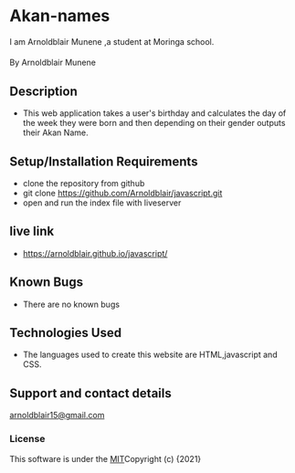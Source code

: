 # Akan-names
####  
I am Arnoldblair Munene ,a student at Moringa school.
####
 By  Arnoldblair Munene 
## Description
* This web application takes a user's birthday and calculates the day of the week they were born and then depending on their gender outputs their Akan Name. 

## Setup/Installation Requirements
* clone the repository from github 
* git clone https://github.com/Arnoldblair/javascript.git
* open and run the index file with liveserver

## live link


* https://arnoldblair.github.io/javascript/

## Known Bugs

* There are no known bugs

## Technologies Used
* The languages used to create this website are HTML,javascript and CSS.

## Support and contact details
 arnoldblair15@gmail.com

### License

This software is under the [MIT](LICENSE)Copyright (c) {2021} 
